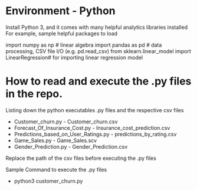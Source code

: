 # Environment - Python

Install Python 3, and it comes with many helpful analytics libraries installed
 For example, sample helpful packages to load

import numpy as np # linear algebra
import pandas as pd # data processing, CSV file I/O (e.g. pd.read_csv)
from sklearn.linear_model import LinearRegression# for importing linear regression model

# How to read and execute the .py files in the repo.

Listing down the python executables .py files and the respective csv files
* Customer_churn.py - Customer_churn.csv
* Forecast_Of_Insurance_Cost.py - Insurance_cost_prediction.csv
* Predictions_based_on_User_Ratings.py - predictions_by_rating.csv
* Game_Sales.py - Game_Sales.scv
* Gender_Prediction.py - Gender_Prediction.csv

Replace the path of the csv files before executing the .py files

Sample Command to execute the .py files
* python3 customer_churn.py

